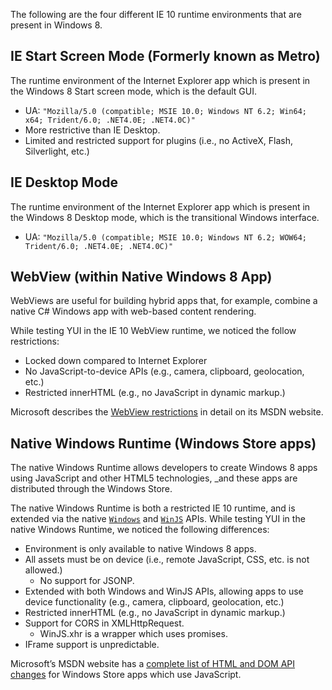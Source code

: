 The following are the four different IE 10 runtime environments that are present in Windows 8.

## IE Start Screen Mode (Formerly known as Metro)

The runtime environment of the Internet Explorer app which is present in the Windows 8 Start screen mode, which is the default GUI.

* UA: `"Mozilla/5.0 (compatible; MSIE 10.0; Windows NT 6.2; Win64; x64; Trident/6.0; .NET4.0E; .NET4.0C)"`
* More restrictive than IE Desktop.
* Limited and restricted support for plugins (i.e., no ActiveX, Flash, Silverlight, etc.)

## IE Desktop Mode

The runtime environment of the Internet Explorer app which is present in the Windows 8 Desktop mode, which is the transitional Windows interface.

* UA: `"Mozilla/5.0 (compatible; MSIE 10.0; Windows NT 6.2; WOW64; Trident/6.0; .NET4.0E; .NET4.0C)"`

## WebView (within Native Windows 8 App)

WebViews are useful for building hybrid apps that, for example, combine a native C# Windows app with web-based content rendering.

While testing YUI in the IE 10 WebView runtime, we noticed the follow restrictions:

* Locked down compared to Internet Explorer
* No JavaScript-to-device APIs (e.g., camera, clipboard, geolocation, etc.)
* Restricted innerHTML (e.g., no JavaScript in dynamic markup.)

Microsoft describes the [WebView restrictions](http://msdn.microsoft.com/en-us/library/windows/apps/windows.ui.xaml.controls.webview) in detail on its MSDN website.

## Native Windows Runtime (Windows Store apps)

The native Windows Runtime allows developers to create Windows 8 apps using JavaScript and other HTML5 technologies, _and these apps are distributed through the Windows Store.

The native Windows Runtime is both a restricted IE 10 runtime, and is extended via the native [`Windows`](http://msdn.microsoft.com/en-us/library/windows/apps/br211377.aspx) and [`WinJS`](http://msdn.microsoft.com/en-us/library/windows/apps/br229773.aspx) APIs. While testing YUI in the native Windows Runtime, we noticed the following differences:

* Environment is only available to native Windows 8 apps.
* All assets must be on device (i.e., remote JavaScript, CSS, etc. is not allowed.)
  * No support for JSONP.
* Extended with both Windows and WinJS APIs, allowing apps to use device functionality (e.g., camera, clipboard, geolocation, etc.)
* Restricted innerHTML (e.g., no JavaScript in dynamic markup.)
* Support for CORS in XMLHttpRequest.
  * WinJS.xhr is a wrapper which uses promises.
* IFrame support is unpredictable.

Microsoft’s MSDN website has a [complete list of HTML and DOM API changes](http://msdn.microsoft.com/en-us/library/windows/apps/hh700404.aspx) for Windows Store apps which use JavaScript.